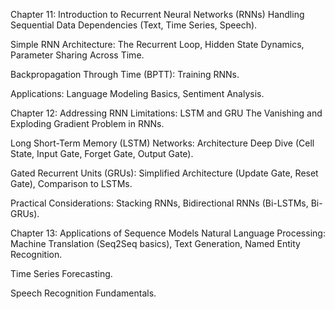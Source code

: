 Chapter 11: Introduction to Recurrent Neural Networks (RNNs)
Handling Sequential Data Dependencies (Text, Time Series, Speech).

Simple RNN Architecture: The Recurrent Loop, Hidden State Dynamics, Parameter Sharing Across Time.

Backpropagation Through Time (BPTT): Training RNNs.

Applications: Language Modeling Basics, Sentiment Analysis.

Chapter 12: Addressing RNN Limitations: LSTM and GRU
The Vanishing and Exploding Gradient Problem in RNNs.

Long Short-Term Memory (LSTM) Networks: Architecture Deep Dive (Cell State, Input Gate, Forget Gate, Output Gate).

Gated Recurrent Units (GRUs): Simplified Architecture (Update Gate, Reset Gate), Comparison to LSTMs.

Practical Considerations: Stacking RNNs, Bidirectional RNNs (Bi-LSTMs, Bi-GRUs).

Chapter 13: Applications of Sequence Models
Natural Language Processing: Machine Translation (Seq2Seq basics), Text Generation, Named Entity Recognition.

Time Series Forecasting.

Speech Recognition Fundamentals.
